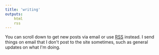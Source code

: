 ```yaml
---
title: 'writing'
outputs: 
    html
    rss
---
```


You can scroll down to get new posts via email or use [RSS](/index.xml) instead. I send things on email that I don't post to the site sometimes, such as general updates on what I'm doing. 
